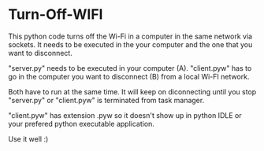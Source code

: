 # Turn-Off-WIFI
This python code turns off the Wi-Fi in a computer in the same network via sockets. 
It needs to be executed in the your computer and the one that you want to disconnect.

"server.py" needs to be executed in your computer (A).
"client.pyw" has to go in the computer you want to disconnect (B) from a local Wi-FI network.

Both have to run at the same time. It will keep on diconnecting until you stop "server.py" or "client.pyw"
is terminated from task manager.

"client.pyw" has extension .pyw so it doesn't show up in python IDLE or your prefered python executable application.

Use it well :)
